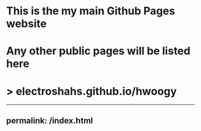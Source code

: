 # This is the my main Github Pages website
# Any other public pages will be listed here
# > electroshahs.github.io/hwoogy
---
permalink: /index.html
---
